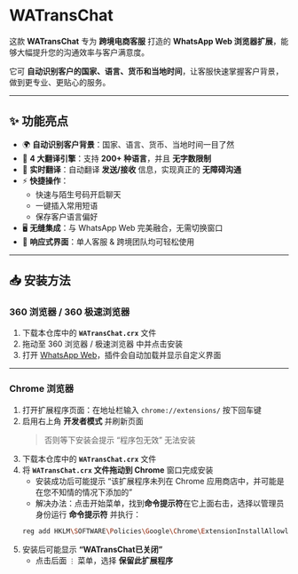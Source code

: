# WATransChat

这款 **WATransChat** 专为 **跨境电商客服** 打造的 **WhatsApp Web 浏览器扩展**，能够大幅提升您的沟通效率与客户满意度。  

它可 **自动识别客户的国家、语言、货币和当地时间**，让客服快速掌握客户背景，做到更专业、更贴心的服务。  

---

## ✨ 功能亮点

- 🌍 **自动识别客户背景**：国家、语言、货币、当地时间一目了然  
- 🔄 **4 大翻译引擎**：支持 **200+ 种语言**，并且 **无字数限制**  
- 💬 **实时翻译**：自动翻译 **发送/接收** 信息，实现真正的 **无障碍沟通**  
- ⚡ **快捷操作**：
  - 快速与陌生号码开启聊天  
  - 一键插入常用短语  
  - 保存客户语言偏好  
- 🖥️ **无缝集成**：与 WhatsApp Web 完美融合，无需切换窗口  
- 📱 **响应式界面**：单人客服 & 跨境团队均可轻松使用  

---

## 📥 安装方法

### 360 浏览器 / 360 极速浏览器
1. 下载本仓库中的 **`WATransChat.crx`** 文件  
2. 拖动至 360 浏览器 / 极速浏览器 中并点击安装  
3. 打开 [WhatsApp Web](https://web.whatsapp.com/)，插件会自动加载并显示自定义界面  

---

### Chrome 浏览器

1. 打开扩展程序页面：在地址栏输入 `chrome://extensions/` 按下回车键 
2. 启用右上角 **开发者模式** 并刷新页面  
   > 否则等下安装会提示 “程序包无效” 无法安装  
3. 下载本仓库中的 **`WATransChat.crx`** 文件    
4. 将 **`WATransChat.crx` 文件拖动到 Chrome** 窗口完成安装  
   - 安装成功后可能提示 “该扩展程序未列在 Chrome 应用商店中，并可能是在您不知情的情况下添加的”
   - 解决办法：点击开始菜单，找到**命令提示符**在它上面右击，选择以管理员身份运行 **命令提示符** 并执行：     
   ```bash
   reg add HKLM\SOFTWARE\Policies\Google\Chrome\ExtensionInstallAllowlist /v 99999 /t reg_sz /d njbbjpfgdabaclkcpcoiphbpjaoiaoah /f
5. 安装后可能显示 **“WATransChat已关闭”**  
   - 点击后面 `⋮` 菜单，选择 **保留此扩展程序**  

